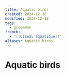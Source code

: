 ```yaml
---
title: Aquatic birds
created: 2024-12-18
modified: 2024-12-18
tags:
  - gccommon
french:
  - "[[Oiseau aquatique]]"
aliases: Aquatic birds
---
```

# Aquatic birds
